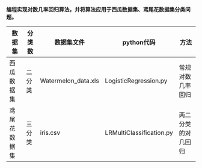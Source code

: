 **编程实现对数几率回归算法，并将算法应用于西瓜数据集、鸢尾花数据集分类问题。**

| 数据集       | 分类数 | 数据集文件          | python代码               | 方法               |
| ------------ | ------ | ------------------- | ------------------------ | ------------------ |
| 西瓜数据集   | 二分类 | Watermelon_data.xls | LogisticRegression.py    | 常规对数几率回归   |
| 鸢尾花数据集 | 三分类 | iris.csv            | LRMultiClassification.py | 两二分类的对几回归 |

